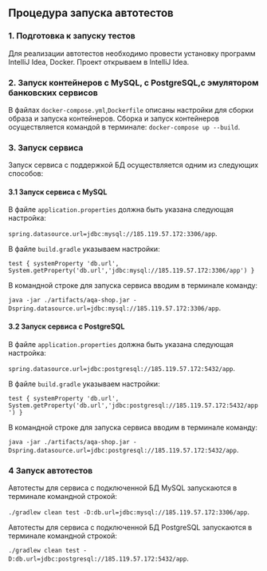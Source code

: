 ## Процедура запуска автотестов

### 1. Подготовка к запуску тестов
Для реализации автотестов необходимо провести установку программ IntelliJ Idea, Docker.
Проект открываем в IntelliJ Idea.

### 2. Запуск контейнеров c MySQL, с PostgreSQL,с эмулятором банковских сервисов
В файлах  `docker-compose.yml`,`Dockerfile` описаны настройки для сборки образа и запуска контейнеров.
Сборка и запуск контейнеров осуществляется командой в терминале: `docker-compose up --build`.


### 3. Запуск сервиса

Запуск сервиса с поддержкой БД осуществляется одним из следующих способов:

#### 3.1 Запуск сервиса с MySQL

В файле `application.properties` должна быть указана следующая настройка: 

`spring.datasource.url=jdbc:mysql://185.119.57.172:3306/app`.

В файле `build.gradle`  указываем настройки:

`test {
systemProperty 'db.url', System.getProperty('db.url','jdbc:mysql://185.119.57.172:3306/app')
}`

В командной строке для запуска сервиса вводим в терминале команду: 

`java -jar ./artifacts/aqa-shop.jar -Dspring.datasource.url=jdbc:mysql://185.119.57.172:3306/app`.


#### 3.2 Запуск сервиса с PostgreSQL

В файле `application.properties` должна быть указана следующая настройка: 

`spring.datasource.url=jdbc:postgresql://185.119.57.172:5432/app`.

В файле `build.gradle`  указываем настройки:

`test {
systemProperty 'db.url', System.getProperty('db.url','jdbc:postgresql://185.119.57.172:5432/app')
}`

В командной строке для запуска сервиса вводим в терминале команду:  

`java -jar ./artifacts/aqa-shop.jar -Dspring.datasource.url=jdbc:postgresql://185.119.57.172:5432/app`.



### 4 Запуск автотестов

Автотесты для сервиса с подключенной БД MySQL запускаются в терминале командной строкой: 

`./gradlew clean test -D:db.url=jdbc:mysql://185.119.57.172:3306/app`.

Автотесты для сервиса с подключенной БД PostgreSQL запускаются в терминале командной строкой: 

`./gradlew clean test -D:db.url=jdbc:postgresql://185.119.57.172:5432/app`.

